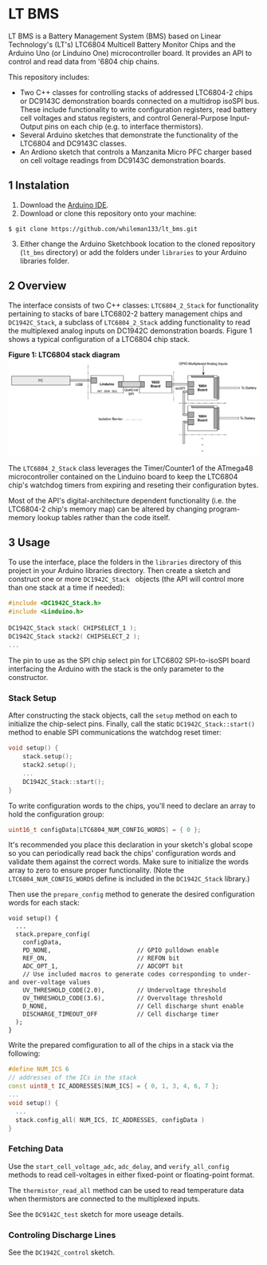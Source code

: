 # LT BMS

LT BMS is a Battery Management System (BMS) based on Linear Technology's (LT's) LTC6804 Multicell Battery Monitor Chips and the Arduino Uno (or Linduino One) microcontroller board. It provides an API to control and read data from '6804 chip chains.

This repository includes:

- Two C++ classes for controlling stacks of addressed LTC6804-2 chips or DC9143C demonstration boards connected on a multidrop isoSPI bus. These include functionality to write configuration registers, read battery cell voltages and status registers, and control General-Purpose Input-Output pins on each chip (e.g. to interface thermistors).
- Several Arduino sketches that demonstrate the functionality of the LTC6804 and DC9143C classes.
- An Ardiono sketch that controls a Manzanita Micro PFC charger based on cell voltage readings from DC9143C demonstration boards.

## 1 Instalation

1. Download the [Arduino IDE](https://www.arduino.cc/en/Main/Software).
2. Download or clone this repository onto your machine:

  ```
  $ git clone https://github.com/whileman133/lt_bms.git
  ```
  
3. Either change the Arduino Sketchbook location to the cloned repository (`lt_bms` directory) or add the folders under `libraries` to your Arduino libraries folder.

## 2 Overview

The interface consists of two C++ classes: `LTC6804_2_Stack` for functionality pertaining to stacks of bare LTC6802-2 battery management chips and `DC1942C_Stack`, a subclass of `LTC6804_2_Stack` adding functionality to read the multiplexed analog inputs on DC1942C demonstration boards. Figure 1 shows a typical configuration of a LTC6804 chip stack.

__Figure 1: LTC6804 stack diagram__
![Block diagram](block.png)

The `LTC6804_2_Stack` class leverages the Timer/Counter1 of the ATmega48 microcontroller contained on the Linduino board to keep the LTC6804 chip's watchdog timers from expiring and reseting their configuration bytes.

Most of the API's digital-architecture dependent functionality (i.e. the LTC6804-2 chip's memory map) can be altered by changing program-memory lookup tables rather than the code itself.

## 3 Usage

To use the interface, place the folders in the `libraries` directory of this project in your Arduino libraries directory. Then create a sketch and construct one or more `DC1942C_Stack ` objects (the API will control more than one stack at a time if needed):

```cpp
#include <DC1942C_Stack.h>
#include <Linduino.h>

DC1942C_Stack stack( CHIPSELECT_1 );
DC1942C_Stack stack2( CHIPSELECT_2 );
...
```

The pin to use as the SPI chip select pin for LTC6802 SPI-to-isoSPI board interfacing the Arduino with the stack is the only parameter to the constructor.

### Stack Setup
After constructing the stack objects, call the `setup` method on each to initialize the chip-select pins. Finally, call the static `DC1942C_Stack::start()` method to enable SPI communications the watchdog reset timer:

```cpp
void setup() {
	stack.setup();
	stack2.setup();
	...
	DC1942C_Stack::start();
}
```

To write configuration words to the chips, you'll need to declare an array to hold the configuration group:

```cpp
uint16_t configData[LTC6804_NUM_CONFIG_WORDS] = { 0 };
```

It's recommended you place this declaration in your sketch's global scope so you can periodically read back the chips' configuration words and validate them against the correct words. Make sure to initialize the words array to zero to ensure proper functionality. (Note the `LTC6804_NUM_CONFIG_WORDS` define is included in the `DC1942C_Stack` library.)

Then use the `prepare_config` method to generate the desired configuration words for each stack:

```
void setup() {
  ...
  stack.prepare_config(
    configData,
    PD_NONE,                        // GPIO pulldown enable
    REF_ON,                         // REFON bit
    ADC_OPT_1,                      // ADCOPT bit
    // Use included macros to generate codes corresponding to under- and over-voltage values
    UV_THRESHOLD_CODE(2.0),         // Undervoltage threshold
    OV_THRESHOLD_CODE(3.6),         // Overvoltage threshold
    D_NONE,                         // Cell discharge shunt enable
    DISCHARGE_TIMEOUT_OFF           // Cell discharge timer
  );
}
```

Write the prepared comfiguration to all of the chips in a stack via the following:

```cpp
#define NUM_ICS 6
// addresses of the ICs in the stack
const uint8_t IC_ADDRESSES[NUM_ICS] = { 0, 1, 3, 4, 6, 7 };
...
void setup() {
  ...
  stack.config_all( NUM_ICS, IC_ADDRESSES, configData )
}
```

### Fetching Data

Use the `start_cell_voltage_adc`, `adc_delay`, and `verify_all_config` methods to read cell-voltages in either fixed-point or floating-point format.

The `thermistor_read_all` method can be used to read temperature data when thermistors are connected to the multiplexed inputs.

See the `DC9142C_test` sketch for more useage details.

### Controling Discharge Lines

See the `DC1942C_control` sketch.
